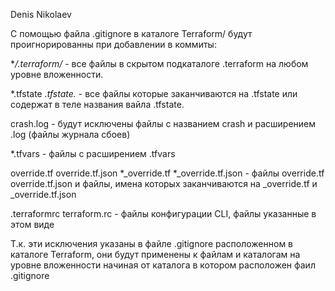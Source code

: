 Denis Nikolaev

С помощью файла .gitignore в каталоге Terraform/ будут проигнорированны при добавлении в коммиты:

**/.terraform/* - все файлы в скрытом подкаталоге .terraform на любом уровне вложенности.

*.tfstate
*.tfstate.* - все файлы которые заканчиваются на .tfstate или содержат в теле названия вайла .tfstate.

crash.log - будут исключены файлы с названием crash и расширением .log (файлы журнала сбоев)

*.tfvars - файлы с расширением .tfvars

override.tf
override.tf.json
*_override.tf
*_override.tf.json - файлы override.tf override.tf.json и файлы, имена которых заканчиваются на _override.tf и _override.tf.json

.terraformrc
terraform.rc - файлы конфигурации CLI, файлы указанные в этом виде

Т.к. эти исключения указаны в файле .gitignore расположенном в каталоге Terraform, они будут применены к файлам и каталогам на уровне вложенности начиная от каталога в котором расположен
фаил .gitignore
